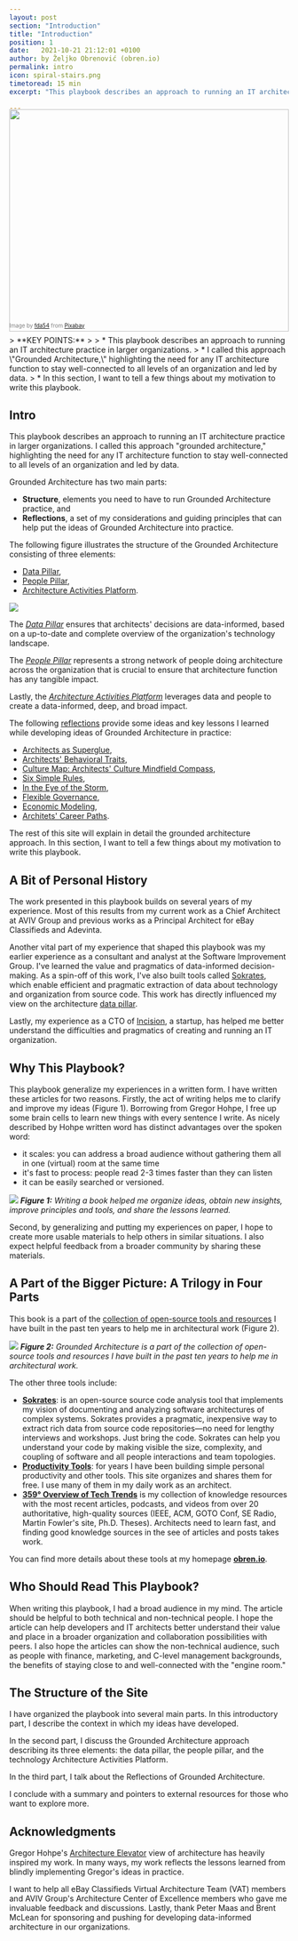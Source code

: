 ```yaml
---
layout: post
section: "Introduction"
title: "Introduction"
position: 1
date:   2021-10-21 21:12:01 +0100
author: by Željko Obrenović (obren.io)
permalink: intro
icon: spiral-stairs.png
timetoread: 15 min
excerpt: "This playbook describes an approach to running an IT architecture practice in larger organizations. I called this approach \"Grounded Architecture,\" highlighting the need for any IT architecture function to stay well-connected to all levels of an organization and led by data."

---
```

<img style="margin-top: -20px; width: 100%; height: 400px; object-fit: cover" src="assets/images/arch/staircase-274614_1920.jpg">
<div style="font-size: 70%; margin-top: -16px; color: grey; margin-bottom: 12px">
Image by <a href="https://pixabay.com/users/fda54-145996/?utm_source=link-attribution&amp;utm_medium=referral&amp;utm_campaign=image&amp;utm_content=274614">fda54</a> from <a href="https://pixabay.com/?utm_source=link-attribution&amp;utm_medium=referral&amp;utm_campaign=image&amp;utm_content=274614">Pixabay</a>
</div>
> **KEY POINTS:**
>
> * This playbook describes an approach to running an IT architecture practice in larger organizations. 
> * I called this approach \"Grounded Architecture,\" highlighting the need for any IT architecture function to stay well-connected to all levels of an organization and led by data.
> * In this section, I want to tell a few things about my motivation to write this playbook.

## Intro

This playbook describes an approach to running an IT architecture practice in larger organizations. I called this approach "grounded architecture," highlighting the need for any IT architecture function to stay well-connected to all levels of an organization and led by data. 

Grounded Architecture has two main parts:
* **Structure**, elements you need to have to run Grounded Architecture practice, and
* **Reflections**, a set of my considerations and guiding principles that can help put the ideas of Grounded Architecture into practice.

The following figure illustrates the structure of the Grounded Architecture consisting of three elements:
* [Data Pillar](data-pillar),
* [People Pillar](people-pillar),
* [Architecture Activities Platform](activities-platform).

![](assets/images/model.png)

The *[Data Pillar](data-pillar)* ensures that architects' decisions are data-informed, based on a up-to-date and complete overview of the organization's technology landscape.

The *[People Pillar](people-pillar)* represents a strong network of people doing architecture across the organization that is crucial to ensure that architecture function has any tangible impact.

Lastly, the *[Architecture Activities Platform](activities-platform)* leverages data and people to create a data-informed, deep, and broad impact.

The following [reflections](reflections) provide some ideas and key lessons I learned while developing ideas of Grounded Architecture in practice:
* [Architects as Superglue](superglue),
* [Architects' Behavioral Traits](behaviors),
* [Culture Map: Architects' Culture Mindfield Compass](culture),
* [Six Simple Rules](six-simple-rules),
* [In the Eye of the Storm](storm),
* [Flexible Governance](flexible-governance),
* [Economic Modeling](economics),
* [Architets' Career Paths](career).

The rest of this site will explain in detail the grounded architecture approach. In this section, I want to tell a few things about my motivation to write this playbook.


## A Bit of Personal History

The work presented in this playbook builds on several years of my experience. Most of this results from my current work as a Chief Architect at AVIV Group and previous works as a Principal Architect for eBay Classifieds and Adevinta.

Another vital part of my experience that shaped this playbook was my earlier experience as a consultant and analyst at the Software Improvement Group. I've learned the value and pragmatics of data-informed decision-making. As a spin-off of this work, I've also built tools called [Sokrates](sokrates.dev), which enable efficient and pragmatic extraction of data about technology and organization from source code. This work has directly influenced my view on the architecture [data pillar](data-pillar).

Lastly, my experience as a CTO of [Incision](https://incision.care), a startup, has helped me better understand the difficulties and pragmatics of creating and running an IT organization.


## Why This Playbook?

This playbook generalize my experiences in a written form. I have written these articles for two reasons. Firstly, the act of writing helps me to clarify and improve my ideas (Figure 1). Borrowing from Gregor Hohpe, I free up some brain cells to learn new things with every sentence I write. As nicely described by Hohpe written word has distinct advantages over the spoken word:

* it scales: you can address a broad audience without gathering them all in one (virtual) room at the same time
* it's fast to process: people read 2-3 times faster than they can listen
* it can be easily searched or versioned.


![](assets/images/writing.png)
***Figure 1:** Writing a book helped me organize ideas, obtain new insights, improve principles and tools, and share the lessons learned.*

Second, by generalizing and putting my experiences on paper, I hope to create more usable materials to help others in similar situations. I also expect helpful feedback from a broader community by sharing these materials.

## A Part of the Bigger Picture: A Trilogy in Four Parts

This book is a part of the [collection of open-source tools and resources](https://obren.io/) I have built in the past ten years to help me in architectural work (Figure 2).

![](assets/images/arch/obren_io_vertical.png)
***Figure 2:** Grounded Architecture is a part of the collection of open-source tools and resources I have built in the past ten years to help me in architectural work.*

 The other three tools include:

* [**Sokrates**](https://sokrates.dev): is an open-source source code analysis tool that implements my vision of documenting and analyzing software architectures of complex systems. Sokrates provides a pragmatic, inexpensive way to extract rich data from source code repositories—no need for lengthy interviews and workshops. Just bring the code. Sokrates can help you understand your code by making visible the size, complexity, and coupling of software and all people interactions and team topologies.
* [**Productivity Tools**](https://obren.io/tools): for years I have been building simple personal productivity and other tools. This site organizes and shares them for free. I use many of them in my daily work as an architect.
* [**359° Overview of Tech Trends**](https://www.obren359.com/) is my collection of knowledge resources with the most recent articles, podcasts, and videos from over 20 authoritative, high-quality sources (IEEE, ACM, GOTO Conf, SE Radio, Martin Fowler's site, Ph.D. Theses). Architects need to learn fast, and finding good knowledge sources in the see of articles and posts takes work.

You can find more details about these tools at my homepage **[obren.io](https://obren.io/)**.

## Who Should Read This Playbook?

When writing this playbook, I had a broad audience in my mind. The article should be helpful to both technical and non-technical people. I hope the article can help developers and IT architects better understand their value and place in a broader organization and collaboration possibilities with peers. I also hope the articles can show the non-technical audience, such as people with finance, marketing, and C-level management backgrounds, the benefits of staying close to and well-connected with the "engine room."


## The Structure of the Site

I have organized the playbook into several main parts. In this introductory part, I describe the context in which my ideas have developed. 

In the second part, I discuss the Grounded Architecture approach describing its three elements: the data pillar, the people pillar, and the technology Architecture Activities Platform. 

In the third part, I talk about the Reflections of Grounded Architecture. 

I conclude with a summary and pointers to external resources for those who want to explore more.

## Acknowledgments

Gregor Hohpe's [Architecture Elevator](https://architectelevator.com/) view of architecture has heavily inspired my work. In many ways, my work reflects the lessons learned from blindly implementing Gregor's ideas in practice.

I want to help all eBay Classifieds Virtual Architecture Team (VAT) members and AVIV Group's Architecture Center of Excellence members who gave me invaluable feedback and discussions. Lastly, thank Peter Maas and Brent McLean for sponsoring and pushing for developing data-informed architecture in our organizations.
